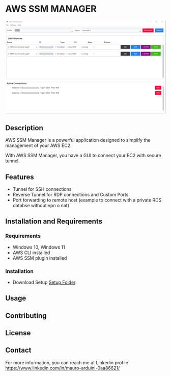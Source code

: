 # AWS SSM MANAGER

![Application](image/app_screenshot.png)

## Description

AWS SSM Manager is a powerful application designed to simplify the management of your AWS EC2. 

With AWS SSM Manager, you have a GUI to connect your EC2 with secure tunnel.

## Features

- Tunnel for SSH connections
- Reverse Tunnel for RDP connections and Custom Ports
- Port forwarding to remote host (example to connect with a private RDS databse without vpn o nat)

## Installation and Requirements

### Requirements
- Windows 10, Windows 11
- AWS CLI installed
- AWS SSM plugin installed

### Installation
- Download Setup [Setup Folder](https://github.com/mauroo82/ssm-manager/blob/main/installer/).


## Usage

## Contributing

## License

## Contact

For more information, you can reach me at Linkedin profile https://www.linkedin.com/in/mauro-arduini-0aa86621/
